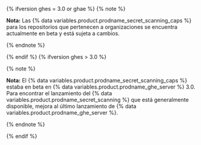 {% ifversion ghes = 3.0 or ghae %}
{% note %}

**Nota:** Las {% data variables.product.prodname_secret_scanning_caps %} para los repositorios que pertenecen a organizaciones se encuentra actualmente en beta y está sujeta a cambios.

{% endnote %}

{% endif %}
{% ifversion ghes > 3.0 %}

{% note %}

**Nota:** El {% data variables.product.prodname_secret_scanning_caps %} estaba en beta en {% data variables.product.prodname_ghe_server %} 3.0. Para encontrar el lanzamiento del {% data variables.product.prodname_secret_scanning %} que está generalmente disponible, mejora al último lanzamiento de {% data variables.product.prodname_ghe_server %}.


{% endnote %}

{% endif %}
